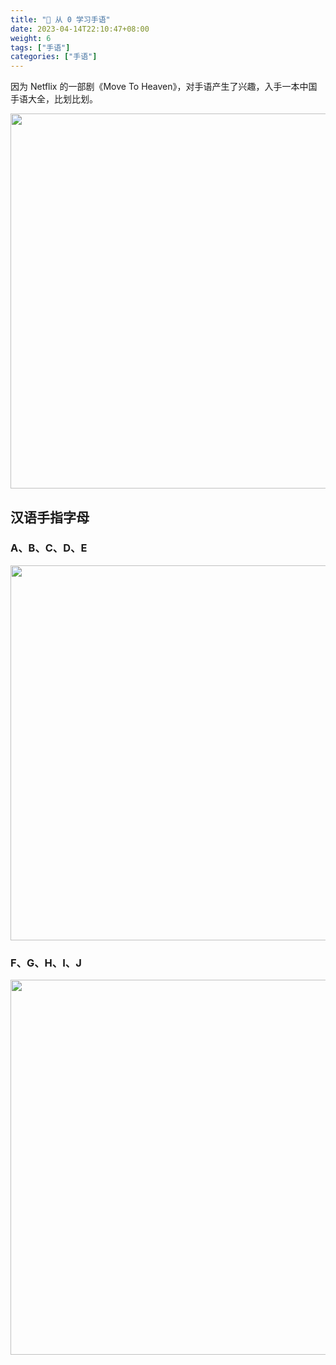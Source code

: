 ```yaml
---
title: "🧐 从 0 学习手语"
date: 2023-04-14T22:10:47+08:00
weight: 6
tags: ["手语"]
categories: ["手语"]
---
```


因为 Netflix 的一部剧《Move To Heaven》，对手语产生了兴趣，入手一本中国手语大全，比划比划。    

<img src="https://oweqian.oss-cn-hangzhou.aliyuncs.com/handLanguage/img_01.jpeg" alt="" width="600" />  

## 汉语手指字母

### A、B、C、D、E

<img src="https://oweqian.oss-cn-hangzhou.aliyuncs.com/handLanguage/img_02.png" alt="" width="600" />  

### F、G、H、I、J

<img src="https://oweqian.oss-cn-hangzhou.aliyuncs.com/handLanguage/img_03.png" alt="" width="600" />  
